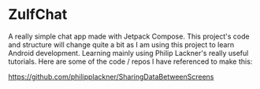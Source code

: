 # ZulfChat
A really simple chat app made with Jetpack Compose. This project's code and structure will change quite a bit as I am using this project to learn Android development.
Learning mainly using Philip Lackner's really useful tutorials. Here are some of the code / repos I have referenced to make this:

https://github.com/philipplackner/SharingDataBetweenScreens
